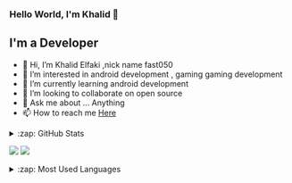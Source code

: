 ### Hello World, I'm Khalid  👋

<!-- 
<img align="right" alt="GIF" src="https://github.com/arsentieva/arsentieva/blob/main/code.gif?raw=true" width="500" height="320" />

-->

## I'm a  Developer
- 👋 Hi, I’m Khalid Elfaki ,nick name fast050
- 👀 I’m interested in android development , gaming gaming development
- 🌱 I’m currently learning android development
- 👯 I’m looking to collaborate on open source
- 💬 Ask me about ... Anything
- 📫 How to reach me [Here](https://www.linkedin.com/in/khalid-mohamed-a529321b7/.md)


<details>
  <summary>:zap: GitHub Stats</summary>

  <img align="left" alt="Khalid's GitHub Stats" src="https://github-readme-stats.vercel.app/api?username=fast050&show_icons=true&hide_border=true" />

</details>

<p float="center">
  <img  src="https://github-readme-stats.vercel.app/api?username=fast050&show_icons=true&theme=dark&count_private=true&hide=contribs,issue" /> <img  src="https://github-readme-stats.vercel.app/api/top-langs/?username=fast050&layout=compact&theme=dark" />
</p>

<details>
  <summary>:zap: Most Used Languages</summary>

<img align="left" alt="Khalid's GitHub Top Languages" src="https://github-readme-stats.vercel.app/api/top-langs/?username=fast050" />

</details>

[linkedin]: https://www.linkedin.com/in/khalid-mohamed-software050/
[twitter]: https://twitter.com/khalidelfaki11
<!--
[portfolio]: https://arsentieva.github.io/profile/
-->
